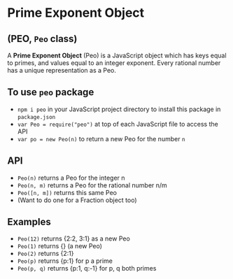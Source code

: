 # Prime Exponent Object
## (PEO, `Peo` class)

A **Prime Exponent Object** (Peo) is a JavaScript object which has keys equal to primes, and values equal to an integer exponent. Every rational number has a unique representation as a Peo.

## To use `peo` package
- `npm i peo` in your JavaScript project directory to install this package in `package.json`
- `var Peo = require("peo")` at top of each JavaScript file to access the API
- `var po = new Peo(n)` to return a new Peo for the number `n`

## API
- `Peo(n)` returns a Peo for the integer n
- `Peo(n, m)` returns a Peo for the rational number n/m
- `Peo([n, m])` returns this same Peo
- (Want to do one for a Fraction object too)

## Examples
- `Peo(12)` returns {2:2, 3:1} as a new Peo
- `Peo(1)` returns {} (a new Peo)
- `Peo(2)` returns {2:1}
- `Peo(p)` returns {p:1} for p a prime
- `Peo(p, q)` returns {p:1, q:-1} for p, q both primes
